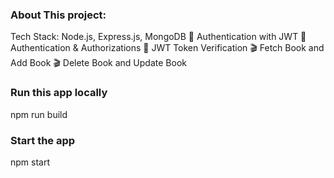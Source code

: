 ### About This project:
 Tech Stack: Node.js, Express.js, MongoDB
🔐 Authentication with JWT
🔐 Authentication & Authorizations
🔐 JWT Token Verification
🎬 Fetch Book and Add Book
🎬 Delete Book and Update Book


### Run this app locally
npm run build

### Start the app
npm start
